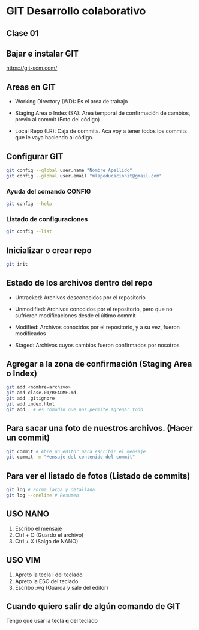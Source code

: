 # GIT Desarrollo colaborativo

## Clase 01

## Bajar e instalar GIT

<https://git-scm.com/>


## Areas en GIT

* Working Directory (WD): Es el area de trabajo

* Staging Area o Index (SA): Area temporal de confirmación de cambios, previo al commit (Foto del código)

* Local Repo (LR): Caja de commits. Aca voy a tener todos los commits que le vaya haciendo al código.

## Configurar GIT

```sh
git config --global user.name "Nombre Apellido"
git config --global user.email "mlapeducacionit@gmail.com"
```

### Ayuda del comando CONFIG

```sh
git config --help
```

### Listado de configuraciones

```sh
git config --list
```

## Inicializar o crear repo

```sh
git init
```

## Estado de los archivos dentro del repo


* Untracked: Archivos desconocidos por el repositorio

* Unmodified: Archivos conocidos por el repositorio, pero que no sufrieron modificaciones desde el último commit

* Modified: Archivos conocidos por el repositorio, y a su vez, fueron modificados

* Staged: Archivos cuyos cambios fueron confirmados por nosotros

## Agregar a la zona de confirmación (Staging Area o Index)

```sh
git add <nombre-archivo>
git add clase.01/README.md
git add .gitignore
git add index.html
git add . # es comodín que nos permite agregar todo.
```
## Para sacar una foto de nuestros archivos. (Hacer un commit)

```sh
git commit # Abre un editor para escribir el mensaje
git commit -m "Mensaje del contenido del commit" 
```

## Para ver el listado de fotos (Listado de commits)

```sh
git log # Forma larga y detallada
git log --oneline # Resumen
```

## USO NANO

1. Escribo el mensaje
2. Ctrl + O (Guardo el archivo)
3. Ctrl + X (Salgo de NANO)

## USO VIM

1. Apreto la tecla i del teclado
2. Apreto la ESC del teclado
3. Escribo :wq (Guarda y sale del editor)


## Cuando quiero salir de algún comando de GIT

Tengo que usar la tecla **q** del teclado